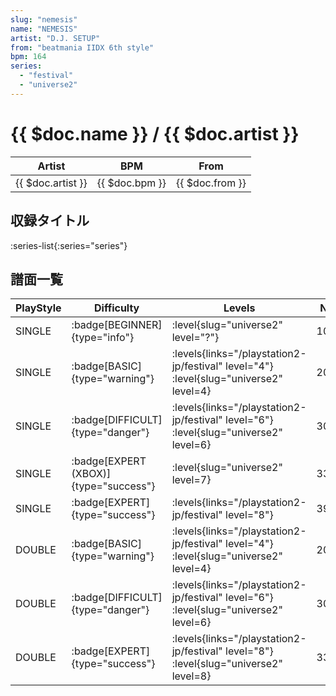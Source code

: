 ```yaml
---
slug: "nemesis"
name: "NEMESIS"
artist: "D.J. SETUP"
from: "beatmania IIDX 6th style"
bpm: 164
series:
  - "festival"
  - "universe2"
---
```


# {{ $doc.name }} / {{ $doc.artist }}

|Artist|BPM|From|
|------|---|----|
|{{ $doc.artist }}|{{ $doc.bpm }}|{{ $doc.from }}|

## 収録タイトル

:series-list{:series="series"}

## 譜面一覧

|PlayStyle|Difficulty|Levels|Notes|Movie|
|---------|----------|------|-----|-----|
|SINGLE| :badge[BEGINNER]{type="info"}|<div class="field is-grouped is-grouped-multiline"> :level{slug="universe2" level="?"}</div>|102/0||
|SINGLE| :badge[BASIC]{type="warning"}|<div class="field is-grouped is-grouped-multiline"> :levels{links="/playstation2-jp/festival" level="4"} :level{slug="universe2" level=4}</div>|205/91||
|SINGLE| :badge[DIFFICULT]{type="danger"}|<div class="field is-grouped is-grouped-multiline"> :levels{links="/playstation2-jp/festival" level="6"} :level{slug="universe2" level=6}</div>|309/48||
|SINGLE| :badge[EXPERT (XBOX)]{type="success"}|<div class="field is-grouped is-grouped-multiline"> :level{slug="universe2" level=7}</div>|335/75||
|SINGLE| :badge[EXPERT]{type="success"}|<div class="field is-grouped is-grouped-multiline"> :levels{links="/playstation2-jp/festival" level="8"}</div>|399/45||
|DOUBLE| :badge[BASIC]{type="warning"}|<div class="field is-grouped is-grouped-multiline"> :levels{links="/playstation2-jp/festival" level="4"} :level{slug="universe2" level=4}</div>|205/91||
|DOUBLE| :badge[DIFFICULT]{type="danger"}|<div class="field is-grouped is-grouped-multiline"> :levels{links="/playstation2-jp/festival" level="6"} :level{slug="universe2" level=6}</div>|309/48||
|DOUBLE| :badge[EXPERT]{type="success"}|<div class="field is-grouped is-grouped-multiline"> :levels{links="/playstation2-jp/festival" level="8"} :level{slug="universe2" level=8}</div>|335/75||
